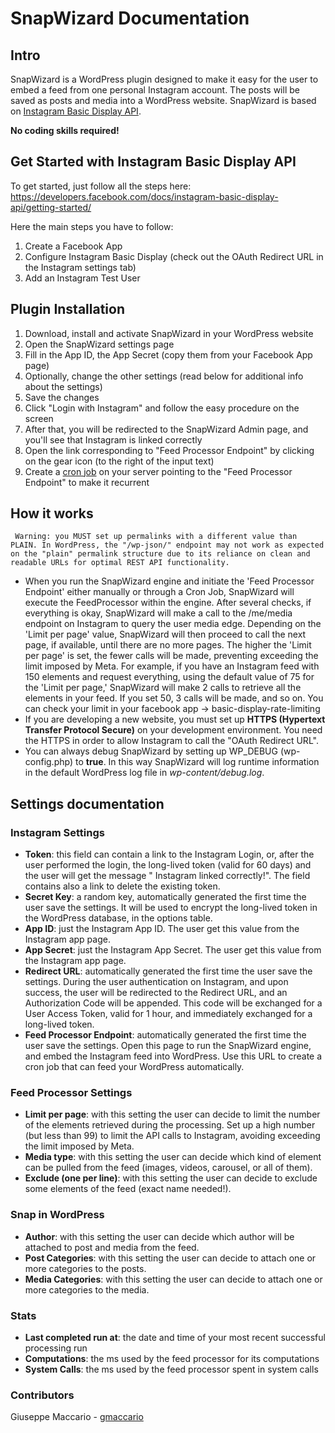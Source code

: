 # SnapWizard Documentation

## Intro
SnapWizard is a WordPress plugin designed to make it easy for the user to embed a feed from one personal Instagram account. The posts will be saved as posts and media into a WordPress website. 
SnapWizard is based on [Instagram Basic Display API](https://developers.facebook.com/docs/instagram-basic-display-api). 

**No coding skills required!**

## Get Started with Instagram Basic Display API
To get started, just follow all the steps here: https://developers.facebook.com/docs/instagram-basic-display-api/getting-started/

Here the main steps you have to follow:
1. Create a Facebook App
2. Configure Instagram Basic Display (check out the OAuth Redirect URL in the Instagram settings tab)
3. Add an Instagram Test User

## Plugin Installation
1. Download, install and activate SnapWizard in your WordPress website
2. Open the SnapWizard settings page 
3. Fill in the App ID, the App Secret (copy them from your Facebook App page)
4. Optionally, change the other settings (read below for additional info about the settings)
5. Save the changes
6. Click "Login with Instagram" and follow the easy procedure on the screen
7. After that, you will be redirected to the SnapWizard Admin page, and you'll see that Instagram is linked correctly
8. Open the link corresponding to "Feed Processor Endpoint" by clicking on the gear icon (to the right of the input text)
9. Create a [cron job](https://crontab.guru/) on your server pointing to the "Feed Processor Endpoint" to make it recurrent

## How it works
``` Warning: you MUST set up permalinks with a different value than PLAIN. In WordPress, the "/wp-json/" endpoint may not work as expected on the "plain" permalink structure due to its reliance on clean and readable URLs for optimal REST API functionality.```
- When you run the SnapWizard engine and initiate the 'Feed Processor Endpoint' either manually or through a Cron Job, SnapWizard will execute the FeedProcessor within the engine. After several checks, if everything is okay, SnapWizard will make a call to the /me/media endpoint on Instagram to query the user media edge. Depending on the 'Limit per page' value, SnapWizard will then proceed to call the next page, if available, until there are no more pages. The higher the 'Limit per page' is set, the fewer calls will be made, preventing exceeding the limit imposed by Meta. For example, if you have an Instagram feed with 150 elements and request everything, using the default value of 75 for the 'Limit per page,' SnapWizard will make 2 calls to retrieve all the elements in your feed. If you set 50, 3 calls will be made, and so on. You can check your limit in your facebook app -> basic-display-rate-limiting
- If you are developing a new website, you must set up **HTTPS (Hypertext Transfer Protocol Secure)** on your development environment. You need the HTTPS in order to allow Instagram to call the "OAuth Redirect URL".   
- You can always debug SnapWizard by setting up WP_DEBUG (wp-config.php) to **true**. In this way SnapWizard will log runtime information in the default WordPress log file in *wp-content/debug.log*.

## Settings documentation
### Instagram Settings
* **Token**: this field can contain a link to the Instagram Login, or, after the user performed the login, the long-lived token (valid for 60 days) and the user will get the message "
  Instagram linked correctly!". The field contains also a link to delete the existing token.
* **Secret Key**: a random key, automatically generated the first time the user save the settings. It will be used to encrypt the long-lived token in the WordPress database, in the options table.
* **App ID**: just the Instagram App ID. The user get this value from the Instagram app page.
* **App Secret**: just the Instagram App Secret. The user get this value from the Instagram app page.
* **Redirect URL**: automatically generated the first time the user save the settings. During the user authentication on Instagram, and upon success, the user will be redirected to the Redirect URL, and an Authorization Code will be appended. This code will be exchanged for a User Access Token, valid for 1 hour, and immediately exchanged for a long-lived token. 
* **Feed Processor Endpoint**: automatically generated the first time the user save the settings. Open this page to run the SnapWizard engine, and embed the Instagram feed into WordPress. Use this URL to create a cron job that can feed your WordPress automatically. 

### Feed Processor Settings
* **Limit per page**: with this setting the user can decide to limit the number of the elements retrieved during the processing. Set up a high number (but less than 99) to limit the API calls to Instagram, avoiding exceeding the limit imposed by Meta.
* **Media type**: with this setting the user can decide which kind of element can be pulled from the feed (images, videos, carousel, or all of them).
* **Exclude (one per line)**: with this setting the user can decide to exclude some elements of the feed (exact name needed!).

### Snap in WordPress
* **Author**: with this setting the user can decide which author will be attached to post and media from the feed.
* **Post Categories**: with this setting the user can decide to attach one or more categories to the posts.
* **Media Categories**: with this setting the user can decide to attach one or more categories to the media.

### Stats
* **Last completed run at**: the date and time of your most recent successful processing run
* **Computations**: the ms used by the feed processor for its computations
* **System Calls**: the ms used by the feed processor spent in system calls

### Contributors
Giuseppe Maccario - [gmaccario](https://www.giuseppemaccario.com/)
